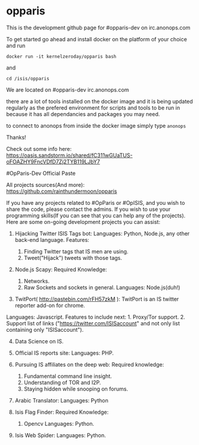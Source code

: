 # opparis

This is the development github page for #opparis-dev on irc.anonops.com

To get started go ahead and install docker on the platform of your choice and run 

`docker run -it kernelzeroday/opparis bash`

and 

`cd /isis/opparis`

We are located on #opparis-dev irc.anonops.com

there are a lot of tools installed on the docker image and it is being updated regularly as the prefered environment for scripts and tools to be run in because it has all dependancies and packages you may need. 

to connect to anonops from inside the docker image simply type `anonops`

Thanks!


Check out some info here: https://oasis.sandstorm.io/shared/fC311wGUaTUS-oFOAZHY9FncVDfD7Zj2TYB119LJbY7



#OpParis-Dev Official Paste

All projects sources(And more): https://github.com/rainthundermoon/opparis 

If you have any projects related to #OpParis or #OpISIS, and you wish to share the code, please contact the admins.
If you wish to use your programming skills(If you can see that you can help any of the projects).
Here are some on-going development projects you can assist:

1. Hijacking Twitter ISIS Tags bot:
Languages: Python, Node.js, any other back-end language.
Features:
	1. Finding Twitter tags that IS men are using.
	2. Tweet("Hijack") tweets with those tags.

2. Node.js Scapy:
Required Knowledge:
	1. Networks.
	2. Raw Sockets and sockets in general.
Languages: Node.js(duh!)

3. TwitPort( http://pastebin.com/rFH57zkM ):
TwitPort is an IS twitter reporter add-on for chrome.

Languages: Javascript.
Features to include next:
	1. Proxy/Tor support.
	2. Support list of links ("https://twitter.com/ISISaccount" and not only list containing only "ISISaccount").

4. Data Science on IS.

5. Official IS reports site:
Languages: PHP.

6. Pursuing IS affiliates on the deep web:
Required knowledge:
	1. Fundamental command line insight.
	2. Understanding of TOR and I2P.
	3. Staying hidden while snooping on forums.

7. Arabic Translator:
Languages: Python

8. Isis Flag Finder:
Required Knowledge:
	1. Opencv
Languages: Python.

9. Isis Web Spider:
Languages: Python.


